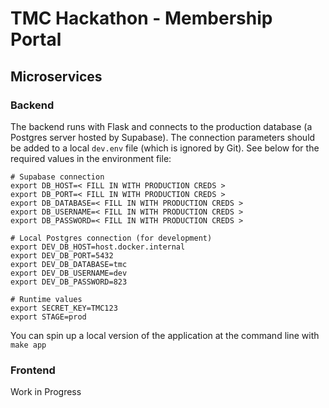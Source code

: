 # TMC Hackathon - Membership Portal

## Microservices

### Backend
The backend runs with Flask and connects to the production database (a Postgres server hosted by Supabase). The connection parameters should be added to a local `dev.env` file (which is ignored by Git). See below for the required values in the environment file:

```
# Supabase connection
export DB_HOST=< FILL IN WITH PRODUCTION CREDS >
export DB_PORT=< FILL IN WITH PRODUCTION CREDS >
export DB_DATABASE=< FILL IN WITH PRODUCTION CREDS >
export DB_USERNAME=< FILL IN WITH PRODUCTION CREDS >
export DB_PASSWORD=< FILL IN WITH PRODUCTION CREDS >

# Local Postgres connection (for development)
export DEV_DB_HOST=host.docker.internal
export DEV_DB_PORT=5432
export DEV_DB_DATABASE=tmc
export DEV_DB_USERNAME=dev
export DEV_DB_PASSWORD=823

# Runtime values
export SECRET_KEY=TMC123
export STAGE=prod
```

You can spin up a local version of the application at the command line with `make app`

### Frontend

Work in Progress